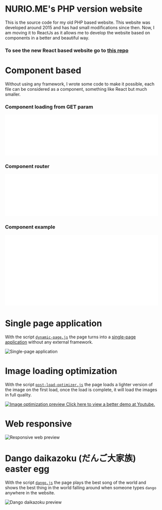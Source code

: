 # NURIO.ME's PHP version website

This is the source code for my old PHP based website. This website was developed around 2015 and has had small modifications since then. Now, I am moving it to ReactJs as it allows me to develop the website based on components in a better and beautiful way.

### To see the new React based website go to [this repo](https://github.com/xXNurioXx/nurio.me)

# Component based

Without using any framework, I wrote some code to make it possible, each file can be considered as a component, something like React but much smaller.

### Component loading from GET param
![Component loader](/documentation/images/component-loader.svg)

### Component router
![Component router](/documentation/images/component-router.svg)

### Component example
![Component example](/documentation/images/component-example.svg)

# Single page application

With the script [`dynamic-page.js`](https://github.com/xXNurioXx/old-php-nurio.me/blob/master/src/assets/js/dynamic-page.js) the page turns into a [single-page application](https://en.wikipedia.org/wiki/Single-page_application) without any external framework.

![Single-page application](/documentation/images/single-page-app-history.gif)

# Image loading optimization

With the script [`post-load-optimizer.js`](https://github.com/xXNurioXx/old-php-nurio.me/blob/master/src/assets/js/post-load-optimizer.js) the page loads a lighter version of the image on the first load, once the load is complete, it will load the images in full quality.

[![Image optimization preview](/documentation/images/image-optimization-preview.gif) Click here to view a better demo at Youtube.](https://youtu.be/pNtFSiZPMk8) 

# Web responsive

![Responsive web preview](/documentation/images/responsive-preview.gif)

# Dango daikazoku (だんご大家族) easter egg

With the script [`dango.js`](https://github.com/xXNurioXx/old-php-nurio.me/blob/master/src/assets/js/dango.js) the page plays the best song of the world and shows the best thing in the world falling around when someone types `dango` anywhere in the website.

![Dango daikazoku preview](/documentation/images/dango-easter-egg.gif)
